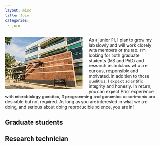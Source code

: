 ```yaml
---
layout: misc
title: Join
categories: 
 - join 
---
```


<img style="float: left; padding-right:20px;" src="/images/UIowa_BBE.jpg">

As a junior PI, I plan to grow my lab slowly and will work closely with members of the lab. I'm looking for both graduate students (MS and PhD) and research technicians who are curious, responsible and motivated. In addition to those qualities, I expect scientific integrity and honesty. In return, you can expect Prior experience with microbiology genetics, R programming and genomics experiments are desirable but not required. As long as you are interested in what we are doing, and serious about doing reproducible science, you are in!

## Graduate students

## Research technician
